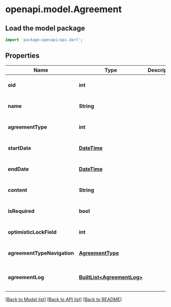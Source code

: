 # openapi.model.Agreement

## Load the model package
```dart
import 'package:openapi/api.dart';
```

## Properties
Name | Type | Description | Notes
------------ | ------------- | ------------- | -------------
**oid** | **int** |  | [optional] [default to null]
**name** | **String** |  | [optional] [default to null]
**agreementType** | **int** |  | [optional] [default to null]
**startDate** | [**DateTime**](DateTime.md) |  | [optional] [default to null]
**endDate** | [**DateTime**](DateTime.md) |  | [optional] [default to null]
**content** | **String** |  | [optional] [default to null]
**isRequired** | **bool** |  | [optional] [default to null]
**optimisticLockField** | **int** |  | [optional] [default to null]
**agreementTypeNavigation** | [**AgreementType**](AgreementType.md) |  | [optional] [default to null]
**agreementLog** | [**BuiltList&lt;AgreementLog&gt;**](AgreementLog.md) |  | [optional] [default to const []]

[[Back to Model list]](../README.md#documentation-for-models) [[Back to API list]](../README.md#documentation-for-api-endpoints) [[Back to README]](../README.md)


